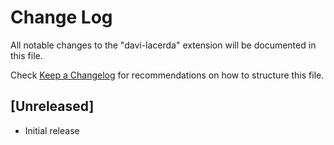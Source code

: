 # Change Log

All notable changes to the "davi-lacerda" extension will be documented in this file.

Check [Keep a Changelog](http://keepachangelog.com/) for recommendations on how to structure this file.

## [Unreleased]

- Initial release

